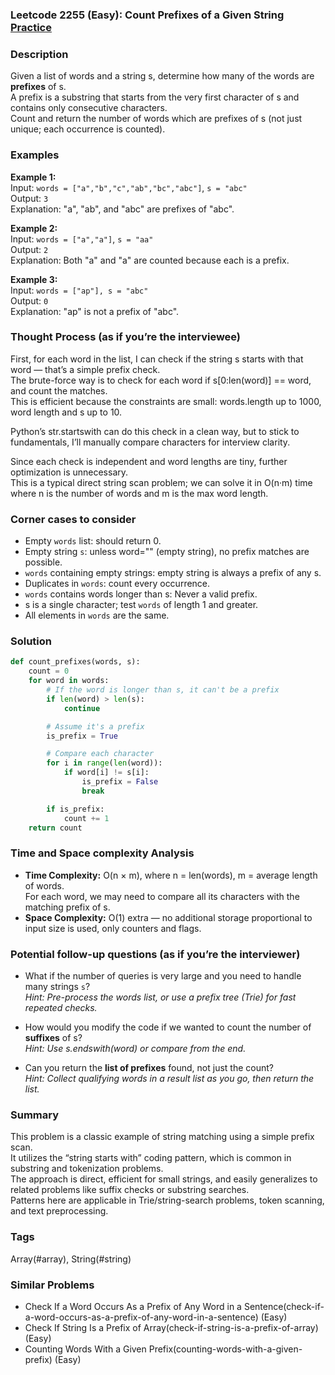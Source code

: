 ### Leetcode 2255 (Easy): Count Prefixes of a Given String [Practice](https://leetcode.com/problems/count-prefixes-of-a-given-string)

### Description  
Given a list of words and a string s, determine how many of the words are **prefixes** of s.  
A prefix is a substring that starts from the very first character of s and contains only consecutive characters.  
Count and return the number of words which are prefixes of s (not just unique; each occurrence is counted).

### Examples  

**Example 1:**  
Input: `words = ["a","b","c","ab","bc","abc"]`, `s = "abc"`  
Output: `3`  
Explanation: "a", "ab", and "abc" are prefixes of "abc".

**Example 2:**  
Input: `words = ["a","a"]`, `s = "aa"`  
Output: `2`  
Explanation: Both "a" and "a" are counted because each is a prefix.

**Example 3:**  
Input: `words = ["ap"], s = "abc"`  
Output: `0`  
Explanation: "ap" is not a prefix of "abc".

### Thought Process (as if you’re the interviewee)  
First, for each word in the list, I can check if the string s starts with that word — that’s a simple prefix check.  
The brute-force way is to check for each word if s[0:len(word)] == word, and count the matches.  
This is efficient because the constraints are small: words.length up to 1000, word length and s up to 10.

Python’s str.startswith can do this check in a clean way, but to stick to fundamentals, I’ll manually compare characters for interview clarity.

Since each check is independent and word lengths are tiny, further optimization is unnecessary.  
This is a typical direct string scan problem; we can solve it in O(n·m) time where n is the number of words and m is the max word length.

### Corner cases to consider  
- Empty `words` list: should return 0.
- Empty string `s`: unless word="" (empty string), no prefix matches are possible.
- `words` containing empty strings: empty string is always a prefix of any s.
- Duplicates in `words`: count every occurrence.
- `words` contains words longer than s: Never a valid prefix.
- s is a single character; test `words` of length 1 and greater.
- All elements in `words` are the same.

### Solution

```python
def count_prefixes(words, s):
    count = 0
    for word in words:
        # If the word is longer than s, it can't be a prefix
        if len(word) > len(s):
            continue

        # Assume it's a prefix
        is_prefix = True

        # Compare each character
        for i in range(len(word)):
            if word[i] != s[i]:
                is_prefix = False
                break

        if is_prefix:
            count += 1
    return count
```

### Time and Space complexity Analysis  

- **Time Complexity:** O(n × m), where n = len(words), m = average length of words.  
  For each word, we may need to compare all its characters with the matching prefix of s.
- **Space Complexity:** O(1) extra — no additional storage proportional to input size is used, only counters and flags.

### Potential follow-up questions (as if you’re the interviewer)  

- What if the number of queries is very large and you need to handle many strings `s`?  
  *Hint: Pre-process the words list, or use a prefix tree (Trie) for fast repeated checks.*

- How would you modify the code if we wanted to count the number of **suffixes** of s?  
  *Hint: Use s.endswith(word) or compare from the end.*

- Can you return the **list of prefixes** found, not just the count?  
  *Hint: Collect qualifying words in a result list as you go, then return the list.*

### Summary
This problem is a classic example of string matching using a simple prefix scan.  
It utilizes the “string starts with” coding pattern, which is common in substring and tokenization problems.  
The approach is direct, efficient for small strings, and easily generalizes to related problems like suffix checks or substring searches.  
Patterns here are applicable in Trie/string-search problems, token scanning, and text preprocessing.

### Tags
Array(#array), String(#string)

### Similar Problems
- Check If a Word Occurs As a Prefix of Any Word in a Sentence(check-if-a-word-occurs-as-a-prefix-of-any-word-in-a-sentence) (Easy)
- Check If String Is a Prefix of Array(check-if-string-is-a-prefix-of-array) (Easy)
- Counting Words With a Given Prefix(counting-words-with-a-given-prefix) (Easy)